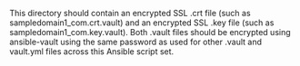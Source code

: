 This directory should contain an encrypted SSL .crt file (such as sampledomain1_com.crt.vault) and an encrypted
SSL .key file (such as sampledomain1_com.key.vault).  Both .vault files should be encrypted using ansible-vault
using the same password as used for other .vault and vault.yml files across this Ansible script set.
